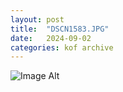 ```yaml
---
layout:	post
title:	"DSCN1583.JPG"
date:	2024-09-02
categories:	kof archive
---
```


![Image Alt](https://k0f.github.io/assets/DSCN1583.JPG)